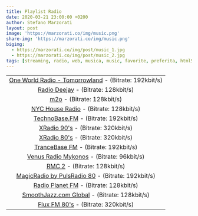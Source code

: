 ```yaml
---
title: Playlist Radio
date: 2020-03-21 23:00:00 +0200
author: Stefano Marzorati
layout: post
image: 'https://marzorati.co/img/music.png'
share-img: 'https://marzorati.co/img/music.png'
bigimg:
  - https://marzorati.co/img/post/music_1.jpg
  - https://marzorati.co/img/post/music_2.jpg
tags: [streaming, radio, web, musica, music, favorite, preferita, html5, player]
---
```

<center>
<table>
<tbody>
<tr>
<td style="text-align: center;"><a href="https://playerservices.streamtheworld.com/api/livestream-redirect/OWR_INTERNATIONAL.mp3" target="_blank">One World Radio - Tomorrowland</a> - (Bitrate: 192kbit/s)</td>
</tr>
<tr>
<td style="text-align: center;"><a href="https://radiodeejay-lh.akamaihd.net/i/RadioDeejay_Live_1@189857/index_96_a-p.m3u8?sd=10&rebase=on" target="_blank">Radio Deejay</a> - (Bitrate: 128kbit/s)</td>
</tr>
<tr>
<td style="text-align: center;"><a href="https://radiom2o-lh.akamaihd.net/i/RadioM2o_Live_1@42518/index_96_a-p.m3u8?sd=10&rebase=on" target="_blank">m2o</a> - (Bitrate: 128kbit/s)</td>
</tr>
<tr>
<td style="text-align: center;"><a href="http://www.ophanim.net:8400/;" target="_blank">NYC House Radio</a> - (Bitrate: 128kbit/s)</td>
</tr>
<tr>
<td style="text-align: center;"><a href="https://mp3.stream.tb-group.fm/tb.mp3?/technobase.ogg" target="_blank">TechnoBase.FM</a> - (Bitrate: 192kbit/s)</td>
</tr>
<tr>
<td style="text-align: center;"><a href="http://streams.fluxfm.de/90er/mp3-320/" target="_blank">XRadio 90's</a> - (Bitrate: 320kbit/s)</td>
</tr>
<tr>
<td style="text-align: center;"><a href="http://streams.fluxfm.de/80er/mp3-128/" target="_blank">XRadio 80's</a> - (Bitrate: 320kbit/s)</td>
</tr>
<tr>
<td style="text-align: center;"><a href="https://mp3.stream.tb-group.fm/trb.mp3?" target="_blank">TranceBase FM</a> - (Bitrate: 192kbit/s)</td>
</tr>
<tr>
<td style="text-align: center;"><a href="http://s7.onweb.gr:8410/;" target="_blank">Venus Radio Mykonos</a> - (Bitrate: 96kbit/s)</td>
</tr>
<tr>
<td style="text-align: center;"><a href="https://icy.unitedradio.it/RMC.mp3" target="_blank">RMC 2</a> - (Bitrate: 128kbit/s)</td>
</tr>
<tr>
<td style="text-align: center;"><a href="http://87.98.129.202/magicradioHD.mp3" target="_blank">MagicRadio by PulsRadio 80</a> - (Bitrate: 192kbit/s)</td>
</tr>
<tr>
<td style="text-align: center;"><a href="http://91.121.104.139:8100" target="_blank">Radio Planet FM</a> - (Bitrate: 128kbit/s)</td>
</tr>
<tr>
<td style="text-align: center;"><a href="http://sj128.hnux.com" target="_blank">SmoothJazz.com Global</a> - (Bitrate: 128kbit/s)</td>
</tr>
<tr>
<td style="text-align: center;"><a href="http://fluxfm.hoerradar.de/flux-80er-mp3-hq?sABC=5po0nr8q%230%237r0op38pr913007379oq5nn513r6r944%23syhksz.qr_jrocynlre&amsparams=playerid:fluxfm.de_webplayer;skey:1555082893" target="_blank">Flux FM 80's</a> - (Bitrate: 320kbit/s)</td>
</tr>
</tbody>
</table>
</center>